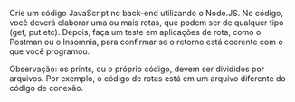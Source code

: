 Crie um código JavaScript no back-end utilizando o Node.JS. No código, você deverá elaborar uma ou mais rotas, que podem ser de qualquer tipo (get, put etc). Depois, faça um teste em aplicações de rota, como o Postman ou o Insomnia, para confirmar se o retorno está coerente com o que você programou.

Observação: os prints, ou o próprio código, devem ser divididos por arquivos. Por exemplo, o código de rotas está em um arquivo diferente do código de conexão.
